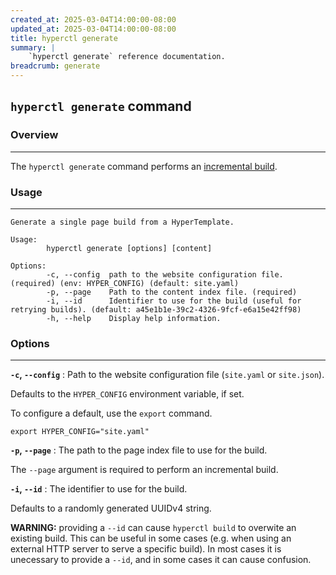 ```yaml
---
created_at: 2025-03-04T14:00:00-08:00
updated_at: 2025-03-04T14:00:00-08:00
title: hyperctl generate
summary: |
    `hyperctl generate` reference documentation.
breadcrumb: generate
---
```


## `hyperctl generate` command

<auto-toc selectors="h3,h4,h5,h6,dl dt"></auto-toc>

### Overview
------------

The `hyperctl generate` command performs an [incremental build].

### Usage
---------

```plaintext
Generate a single page build from a HyperTemplate.

Usage:
        hyperctl generate [options] [content]

Options:
        -c, --config  path to the website configuration file. (required) (env: HYPER_CONFIG) (default: site.yaml)
        -p, --page    Path to the content index file. (required)
        -i, --id      Identifier to use for the build (useful for retrying builds). (default: a45e1b1e-39c2-4326-9fcf-e6a15e42ff98)
        -h, --help    Display help information.
```

### Options
-----------

**`-c`, `--config`**
: Path to the website configuration file (`site.yaml` or `site.json`).

  Defaults to the `HYPER_CONFIG` environment variable, if set.

  To configure a default, use the `export` command.

  ```plaintext
  export HYPER_CONFIG="site.yaml"
  ```

**`-p`, `--page`**
: The path to the page index file to use for the build.

  The `--page` argument is required to perform an incremental build.

**`-i`, `--id`**
: The identifier to use for the build.
  
  Defaults to a randomly generated UUIDv4 string.

  <doc-quote ht-block warning>

  **WARNING:** providing a `--id` can cause `hyperctl build` to overwite an existing build.
  This can be useful in some cases (e.g. when using an external HTTP server to serve a specific build). 
  In most cases it is unecessary to provide a `--id`, and in some cases it can cause confusion.

  </doc-quote>

<!-- Links -->
[incremental build]: /docs/reference/cms/builds/#incremental-builds
